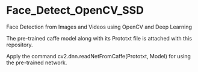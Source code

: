 # Face_Detect_OpenCV_SSD
Face Detection from Images and Videos using OpenCV and Deep Learning

The pre-trained caffe model along with its Prototxt file is attached with this repository.

Apply the command cv2.dnn.readNetFromCaffe(Prototxt, Model) for using the pre-trained network.


